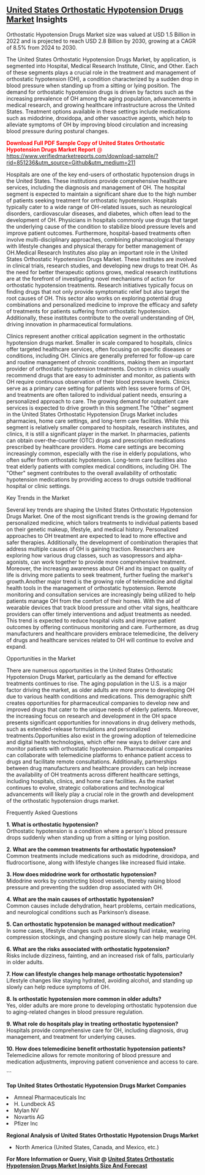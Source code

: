 <h2><a href="https://www.verifiedmarketreports.com/download-sample/?rid=851236&amp;utm_source=Github&amp;utm_medium=211" target="_blank">United States Orthostatic Hypotension Drugs Market</a> Insights</h2><p>Orthostatic Hypotension Drugs Market size was valued at USD 1.5 Billion in 2022 and is projected to reach USD 2.8 Billion by 2030, growing at a CAGR of 8.5% from 2024 to 2030.</p><p><p>The United States Orthostatic Hypotension Drugs Market, by application, is segmented into Hospital, Medical Research Institute, Clinic, and Other. Each of these segments plays a crucial role in the treatment and management of orthostatic hypotension (OH), a condition characterized by a sudden drop in blood pressure when standing up from a sitting or lying position. The demand for orthostatic hypotension drugs is driven by factors such as the increasing prevalence of OH among the aging population, advancements in medical research, and growing healthcare infrastructure across the United States. Treatment options available in these settings include medications such as midodrine, droxidopa, and other vasoactive agents, which help to alleviate symptoms of OH by improving blood circulation and increasing blood pressure during postural changes.<p><span class=""><span style="color: #ff0000;"><strong>Download Full PDF Sample Copy of United States Orthostatic Hypotension Drugs Market Report</strong> @ </span><a href="https://www.verifiedmarketreports.com/download-sample/?rid=851236&amp;utm_source=Github&amp;utm_medium=211" target="_blank">https://www.verifiedmarketreports.com/download-sample/?rid=851236&amp;utm_source=Github&amp;utm_medium=211</a></span></p></p><p>Hospitals are one of the key end-users of orthostatic hypotension drugs in the United States. These institutions provide comprehensive healthcare services, including the diagnosis and management of OH. The hospital segment is expected to maintain a significant share due to the high number of patients seeking treatment for orthostatic hypotension. Hospitals typically cater to a wide range of OH-related issues, such as neurological disorders, cardiovascular diseases, and diabetes, which often lead to the development of OH. Physicians in hospitals commonly use drugs that target the underlying cause of the condition to stabilize blood pressure levels and improve patient outcomes. Furthermore, hospital-based treatments often involve multi-disciplinary approaches, combining pharmacological therapy with lifestyle changes and physical therapy for better management of OH.Medical Research Institutes also play an important role in the United States Orthostatic Hypotension Drugs Market. These institutes are involved in clinical trials, research studies, and developing new drugs to treat OH. As the need for better therapeutic options grows, medical research institutions are at the forefront of investigating novel mechanisms of action for orthostatic hypotension treatments. Research initiatives typically focus on finding drugs that not only provide symptomatic relief but also target the root causes of OH. This sector also works on exploring potential drug combinations and personalized medicine to improve the efficacy and safety of treatments for patients suffering from orthostatic hypotension. Additionally, these institutes contribute to the overall understanding of OH, driving innovation in pharmaceutical formulations.<p>Clinics represent another critical application segment in the orthostatic hypotension drugs market. Smaller in scale compared to hospitals, clinics offer targeted healthcare services, often focusing on specific diseases or conditions, including OH. Clinics are generally preferred for follow-up care and routine management of chronic conditions, making them an important provider of orthostatic hypotension treatments. Doctors in clinics usually recommend drugs that are easy to administer and monitor, as patients with OH require continuous observation of their blood pressure levels. Clinics serve as a primary care setting for patients with less severe forms of OH, and treatments are often tailored to individual patient needs, ensuring a personalized approach to care. The growing demand for outpatient care services is expected to drive growth in this segment.The "Other" segment in the United States Orthostatic Hypotension Drugs Market includes pharmacies, home care settings, and long-term care facilities. While this segment is relatively smaller compared to hospitals, research institutes, and clinics, it is still a significant player in the market. In pharmacies, patients can obtain over-the-counter (OTC) drugs and prescription medications prescribed by healthcare providers. Home care settings are becoming increasingly common, especially with the rise in elderly populations, who often suffer from orthostatic hypotension. Long-term care facilities also treat elderly patients with complex medical conditions, including OH. The "Other" segment contributes to the overall availability of orthostatic hypotension medications by providing access to drugs outside traditional hospital or clinic settings.<p>Key Trends in the Market</p><p>Several key trends are shaping the United States Orthostatic Hypotension Drugs Market. One of the most significant trends is the growing demand for personalized medicine, which tailors treatments to individual patients based on their genetic makeup, lifestyle, and medical history. Personalized approaches to OH treatment are expected to lead to more effective and safer therapies. Additionally, the development of combination therapies that address multiple causes of OH is gaining traction. Researchers are exploring how various drug classes, such as vasopressors and alpha-agonists, can work together to provide more comprehensive treatment. Moreover, the increasing awareness about OH and its impact on quality of life is driving more patients to seek treatment, further fueling the market's growth.Another major trend is the growing role of telemedicine and digital health tools in the management of orthostatic hypotension. Remote monitoring and consultation services are increasingly being utilized to help patients manage OH from the comfort of their homes. With the aid of wearable devices that track blood pressure and other vital signs, healthcare providers can offer timely interventions and adjust treatments as needed. This trend is expected to reduce hospital visits and improve patient outcomes by offering continuous monitoring and care. Furthermore, as drug manufacturers and healthcare providers embrace telemedicine, the delivery of drugs and healthcare services related to OH will continue to evolve and expand.<p>Opportunities in the Market</p><p>There are numerous opportunities in the United States Orthostatic Hypotension Drugs Market, particularly as the demand for effective treatments continues to rise. The aging population in the U.S. is a major factor driving the market, as older adults are more prone to developing OH due to various health conditions and medications. This demographic shift creates opportunities for pharmaceutical companies to develop new and improved drugs that cater to the unique needs of elderly patients. Moreover, the increasing focus on research and development in the OH space presents significant opportunities for innovations in drug delivery methods, such as extended-release formulations and personalized treatments.Opportunities also exist in the growing adoption of telemedicine and digital health technologies, which offer new ways to deliver care and monitor patients with orthostatic hypotension. Pharmaceutical companies can collaborate with telemedicine platforms to enhance patient access to drugs and facilitate remote consultations. Additionally, partnerships between drug manufacturers and healthcare providers can help increase the availability of OH treatments across different healthcare settings, including hospitals, clinics, and home care facilities. As the market continues to evolve, strategic collaborations and technological advancements will likely play a crucial role in the growth and development of the orthostatic hypotension drugs market.<p>Frequently Asked Questions</p><p><strong>1. What is orthostatic hypotension?</strong><br>Orthostatic hypotension is a condition where a person's blood pressure drops suddenly when standing up from a sitting or lying position.</p><p><strong>2. What are the common treatments for orthostatic hypotension?</strong><br>Common treatments include medications such as midodrine, droxidopa, and fludrocortisone, along with lifestyle changes like increased fluid intake.</p><p><strong>3. How does midodrine work for orthostatic hypotension?</strong><br>Midodrine works by constricting blood vessels, thereby raising blood pressure and preventing the sudden drop associated with OH.</p><p><strong>4. What are the main causes of orthostatic hypotension?</strong><br>Common causes include dehydration, heart problems, certain medications, and neurological conditions such as Parkinson’s disease.</p><p><strong>5. Can orthostatic hypotension be managed without medication?</strong><br>In some cases, lifestyle changes such as increasing fluid intake, wearing compression stockings, and changing posture slowly can help manage OH.</p><p><strong>6. What are the risks associated with orthostatic hypotension?</strong><br>Risks include dizziness, fainting, and an increased risk of falls, particularly in older adults.</p><p><strong>7. How can lifestyle changes help manage orthostatic hypotension?</strong><br>Lifestyle changes like staying hydrated, avoiding alcohol, and standing up slowly can help reduce symptoms of OH.</p><p><strong>8. Is orthostatic hypotension more common in older adults?</strong><br>Yes, older adults are more prone to developing orthostatic hypotension due to aging-related changes in blood pressure regulation.</p><p><strong>9. What role do hospitals play in treating orthostatic hypotension?</strong><br>Hospitals provide comprehensive care for OH, including diagnosis, drug management, and treatment for underlying causes.</p><p><strong>10. How does telemedicine benefit orthostatic hypotension patients?</strong><br>Telemedicine allows for remote monitoring of blood pressure and medication adjustments, improving patient convenience and access to care.</p>```</p><p><strong>Top United States Orthostatic Hypotension Drugs Market Companies</strong></p><div data-test-id=""><p><li>Amneal Pharmaceuticals Inc</li><li> H. Lundbeck AS</li><li> Mylan NV</li><li> Novartis AG</li><li> Pfizer Inc</li></p><div><strong>Regional Analysis of&nbsp;United States Orthostatic Hypotension Drugs Market</strong></div><ul><li dir="ltr"><p dir="ltr">North America&nbsp;(United States, Canada, and Mexico, etc.)</p></li></ul><p><strong>For More Information or Query, Visit @&nbsp;</strong><strong><a href="https://www.verifiedmarketreports.com/product/orthostatic-hypotension-drugs-market/?utm_source=Github&amp;utm_medium=211" target="_blank">United States Orthostatic Hypotension Drugs Market Insights Size And Forecast</a></strong></p></div>
